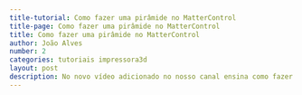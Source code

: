 ```yaml
---
title-tutorial: Como fazer uma pirâmide no MatterControl
title-page: Como fazer uma pirâmide no MatterControl
title: Como fazer uma pirâmide no MatterControl
author: João Alves
number: 2
categories: tutoriais impressora3d
layout: post
description: No novo vídeo adicionado no nosso canal ensina como fazer uma pirâmide num fatiador 3D! 
---
```

